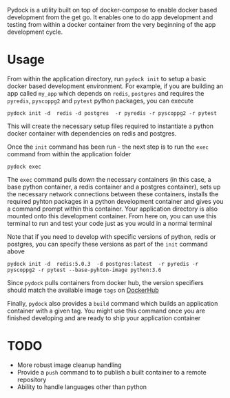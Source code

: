 Pydock is a utility built on top of docker-compose to enable docker based development from the get go. It enables one to do app development and testing from within a docker container from the very beginning of the app development cycle.

# Usage
From within the application directory, run `pydock init` to setup a basic docker based development environment. For example, if you are building an app called `my_app`  which depends on `redis`, `postgres` and requires the `pyredis`, `pyscoppg2` and `pytest` python packages, you can execute
```
pydock init -d  redis -d postgres  -r pyredis -r pyscoppg2 -r pytest
```
This will create the necessary setup files required to instantiate a python docker container with dependencies on redis and postgres.

Once the `init` command has been run - the next step is to run the `exec` command from within the application folder
```
pydock exec
```
The `exec` command pulls  down the necessary containers (in this case, a base python container, a redis container and a postgres container), sets up the necessary network connections between these containers,  installs the required pyhton packages in a python development container and gives you a command prompt within this container. Your application directory is also mounted onto this development container. From here on, you can use this terminal to run and test your code just as you would in a normal terminal

Note that if you need to develop with specific versions of python, redis or postgres, you can specify these versions as part of the `init` command above
```
pydock init -d  redis:5.0.3  -d postgres:latest  -r pyredis -r pyscoppg2 -r pytest --base-pyhton-image python:3.6
```
Since `pydock` pulls containers from docker hub, the version specifiers should match the available image `tags` on [DockerHub](https://hub.docker.com/)

Finally, `pydock` also  provides a `build` command which builds an application container with a given tag. You might use this command once you are finished developing and are ready to ship your application container


# TODO
* More robust image cleanup handling
* Provide a `push` command to to publish a built container to a remote repository
* Ability to handle languages other than python
